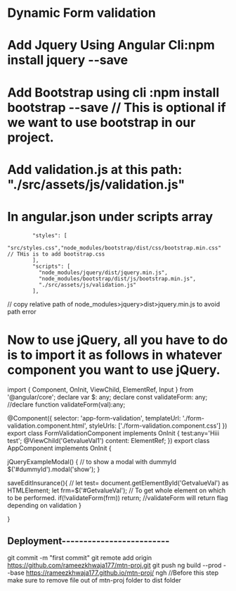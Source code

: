 # Dynamic Form validation 


# Add Jquery Using Angular Cli:npm install jquery --save
# Add Bootstrap using cli :npm install bootstrap --save  // This is optional if we want to use bootstrap in our project.
# Add validation.js at this path: "./src/assets/js/validation.js"

# In angular.json under scripts array
            "styles": [
              "src/styles.css","node_modules/bootstrap/dist/css/bootstrap.min.css" // THis is to add bootstrap.css
            ],
            "scripts": [
              "node_modules/jquery/dist/jquery.min.js",
              "node_modules/bootstrap/dist/js/bootstrap.min.js",
              "./src/assets/js/validation.js"
            ],
  // copy relative path of node_modules>jquery>dist>jquery.min.js to avoid path error

# Now to use jQuery, all you have to do is to import it as follows in whatever component you want to use jQuery.


import { Component, OnInit, ViewChild, ElementRef, Input } from '@angular/core';
declare var $: any;
declare const validateForm: any;
//declare function validateForm(val):any;

@Component({
  selector: 'app-form-validation',
  templateUrl: './form-validation.component.html',
  styleUrls: ['./form-validation.component.css']
})
export class FormValidationComponent implements OnInit {
  test:any='Hiii test';
  @ViewChild('GetvalueVal1') content: ElementRef;
})
export class AppComponent implements OnInit {

jQueryExampleModal() { // to show a modal with dummyId
   $('#dummyId').modal('show');
}

  saveEditInsurance(){
  //  let test= document.getElementById('GetvalueVal') as HTMLElement;
    let frm=$('#GetvalueVal'); // To get whole element on which to be performed.
    if(!validateForm(frm)) return; //validateForm will return flag depending on validation
  }

}


## Deployment-------------------------
git commit -m "first commit"
git remote add origin https://github.com/rameezkhwaja177/mtn-proj.git
git push
ng build --prod --base https://rameezkhwaja177.github.io/mtn-proj/
ngh //Before this step make sure to remove file out of mtn-proj folder to dist folder